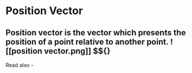 # Position Vector
Position vector is the vector which presents the position of a point relative to another point.
![[position vector.png]]
$${}
---
Read also - 